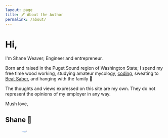 ```yaml
---
layout: page
title: 🖊 About the Author
permalink: /about/
---
```


# Hi,

I'm Shane Weaver; Engineer and entrepreneur.

Born and raised in the Puget Sound region of Washington State; I spend my free time wood working, studying amateur mycology, [coding](https://github.com/shweaver-MSFT), sweating to [Beat Saber](https://www.youtube.com/playlist?list=PLQncYd_cub1LFv9zl7KRfvPA2fVM1Lfq_), and hanging with the family 🤹‍️

The thoughts and views expressed on this site are my own. They do not represent the opinions of my employer in any way.

Mush love,

## Shane 🍄

<div style="max-width:400px;border-radius:50%;position:relative;overflow:hidden;margin:auto;">
    <img src="{{ '/assets/img/posts/about.jpg' | relative_url }}" style="display:block;margin:auto;" />
</div>